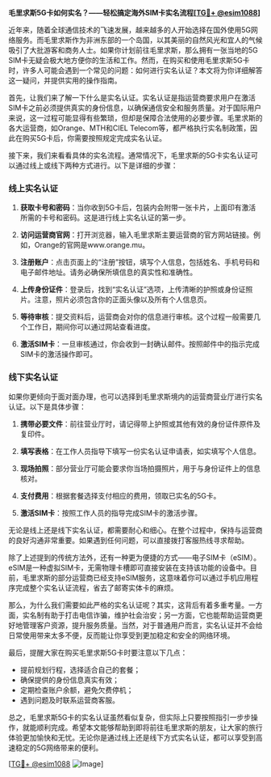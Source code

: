 **毛里求斯5G卡如何实名？——轻松搞定海外SIM卡实名流程[[TG💪+ @esim1088](https://t.me/s/esim1088)]**

近年来，随着全球通信技术的飞速发展，越来越多的人开始选择在国外使用5G网络服务。而毛里求斯作为非洲东部的一个岛国，以其美丽的自然风光和宜人的气候吸引了大批游客和商务人士。如果你计划前往毛里求斯，那么拥有一张当地的5G SIM卡无疑会极大地方便你的生活和工作。然而，在购买和使用毛里求斯5G卡时，许多人可能会遇到一个常见的问题：如何进行实名认证？本文将为你详细解答这一疑问，并提供实用的操作指南。

首先，让我们来了解一下什么是实名认证。实名认证是指运营商要求用户在激活SIM卡之前必须提供真实的身份信息，以确保通信安全和服务质量。对于国际用户来说，这一过程可能显得有些繁琐，但却是保障合法使用的必要步骤。毛里求斯的各大运营商，如Orange、MTH和CIEL Telecom等，都严格执行实名制政策，因此在购买5G卡后，你需要按照规定完成实名认证。

接下来，我们来看看具体的实名流程。通常情况下，毛里求斯的5G卡实名认证可以通过线上或线下两种方式进行。以下是详细的步骤：

### 线上实名认证

1. **获取卡号和密码**：当你收到5G卡后，包装内会附带一张卡片，上面印有激活所需的卡号和密码。这是进行线上实名认证的第一步。
   
2. **访问运营商官网**：打开浏览器，输入毛里求斯主要运营商的官方网站链接。例如，Orange的官网是www.orange.mu。

3. **注册账户**：点击页面上的“注册”按钮，填写个人信息，包括姓名、手机号码和电子邮件地址。请务必确保所填信息的真实性和准确性。

4. **上传身份证件**：登录后，找到“实名认证”选项，上传清晰的护照或身份证照片。注意，照片必须包含你的正面头像以及所有个人信息页。

5. **等待审核**：提交资料后，运营商会对你的信息进行审核。这个过程一般需要几个工作日，期间你可以通过网站查看进度。

6. **激活SIM卡**：一旦审核通过，你会收到一封确认邮件。按照邮件中的指示完成SIM卡的激活操作即可。

### 线下实名认证

如果你更倾向于面对面办理，也可以选择到毛里求斯境内的运营商营业厅进行实名认证。以下是具体步骤：

1. **携带必要文件**：前往营业厅时，请记得带上护照或其他有效的身份证件原件及复印件。

2. **填写表格**：在工作人员指导下填写一份实名认证申请表，如实填写个人信息。

3. **现场拍照**：部分营业厅可能会要求你当场拍摄照片，用于与身份证件上的信息核对。

4. **支付费用**：根据套餐选择支付相应的费用，领取已实名的5G卡。

5. **激活SIM卡**：按照工作人员的指导完成SIM卡的激活步骤。

无论是线上还是线下实名认证，都需要耐心和细心。在整个过程中，保持与运营商的良好沟通非常重要。如果遇到任何问题，可以直接拨打客服热线寻求帮助。

除了上述提到的传统方法外，还有一种更为便捷的方式——电子SIM卡（eSIM）。eSIM是一种虚拟SIM卡，无需物理卡槽即可直接安装在支持该功能的设备中。目前，毛里求斯的部分运营商已经支持eSIM服务，这意味着你可以通过手机应用程序完成整个实名认证流程，省去了邮寄实体卡的麻烦。

那么，为什么我们需要如此严格的实名认证呢？其实，这背后有着多重考量。一方面，实名制有助于打击电信诈骗，维护社会治安；另一方面，它也能帮助运营商更好地管理客户资源，提升服务质量。当然，对于普通用户而言，实名认证并不会给日常使用带来太多不便，反而能让你享受到更加稳定和安全的网络环境。

最后，提醒大家在购买毛里求斯5G卡时要注意以下几点：

- 提前规划行程，选择适合自己的套餐；
- 确保提供的身份信息真实有效；
- 定期检查账户余额，避免欠费停机；
- 遇到问题及时联系运营商客服。

总之，毛里求斯5G卡的实名认证虽然看似复杂，但实际上只要按照指引一步步操作，就能顺利完成。希望本文能够帮助到即将前往毛里求斯的朋友，让大家的旅行体验更加愉快和无忧。无论你是通过线上还是线下方式实名认证，都可以享受到高速稳定的5G网络带来的便利。

[[TG💪+ @esim1088](https://t.me/s/esim1088) ![Image](https://i.postimg.cc/4NQfJmqS/Snipaste-2025-05-13-00-14-12.png)]